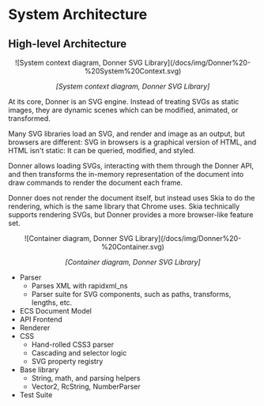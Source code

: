 # System Architecture

## High-level Architecture

<div style="text-align: center">
![System context diagram, Donner SVG Library](/docs/img/Donner%20-%20System%20Context.svg)

*[System context diagram, Donner SVG Library]*
</div>

At its core, Donner is an SVG engine. Instead of treating SVGs as static images, they are dynamic scenes which can be modified, animated, or transformed.

Many SVG libraries load an SVG, and render and image as an output, but browsers are different: SVG in browsers is a graphical version of HTML, and HTML isn't static: It can be queried, modified, and styled.

Donner allows loading SVGs, interacting with them through the Donner API, and then transforms the in-memory representation of the document into draw commands to render the document each frame.

Donner does not render the document itself, but instead uses Skia to do the rendering, which is the same library that Chrome uses. Skia technically supports rendering SVGs, but Donner provides a more browser-like feature set.


<div style="text-align: center">
![Container diagram, Donner SVG Library](/docs/img/Donner%20-%20Container.svg)

*[Container diagram, Donner SVG Library]*
</div>

- Parser
  - Parses XML with rapidxml_ns
  - Parser suite for SVG components, such as paths, transforms, lengths, etc.
- ECS Document Model
- API Frontend
- Renderer
- CSS
  - Hand-rolled CSS3 parser
  - Cascading and selector logic
  - SVG property registry
- Base library
  - String, math, and parsing helpers
  - Vector2, RcString, NumberParser
- Test Suite
